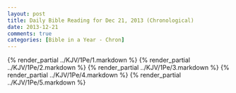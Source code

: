```yaml
---
layout: post
title: Daily Bible Reading for Dec 21, 2013 (Chronological)
date: 2013-12-21
comments: true
categories: [Bible in a Year - Chron]
---
```

{% render_partial ../KJV/1Pe/1.markdown %}
{% render_partial ../KJV/1Pe/2.markdown %}
{% render_partial ../KJV/1Pe/3.markdown %}
{% render_partial ../KJV/1Pe/4.markdown %}
{% render_partial ../KJV/1Pe/5.markdown %}
